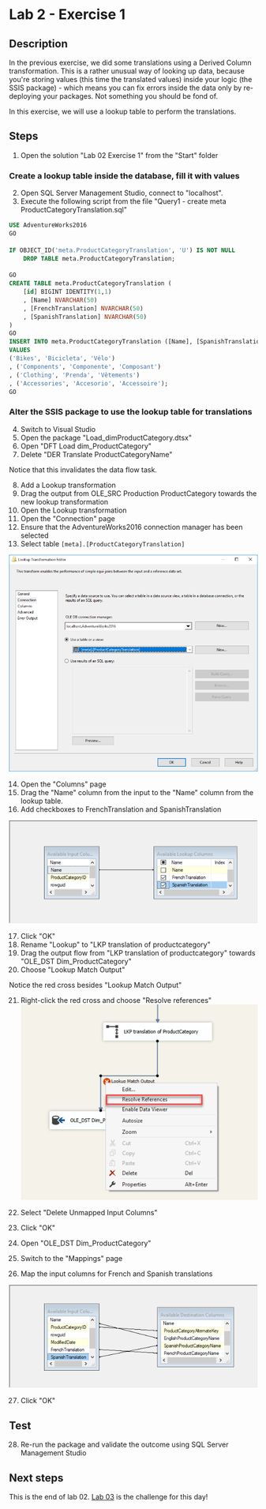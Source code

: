 # Lab 2 - Exercise 1

## Description

In the previous exercise, we did some translations using a Derived Column transformation. 
This is a rather unusual way of looking up data, because you're storing values (this time the translated values) inside your logic (the SSIS package) - which means you can fix errors inside the data only by re-deploying your packages. Not something you should be fond of.

In this exercise, we will use a lookup table to perform the translations.

## Steps

1. Open the solution "Lab 02 Exercise 1" from the "Start" folder

### Create a lookup table inside the database, fill it with values

2. Open SQL Server Management Studio, connect to "localhost".
3. Execute the following script from the file "Query1 - create meta ProductCategoryTranslation.sql"

```SQL
USE AdventureWorks2016
GO

IF OBJECT_ID('meta.ProductCategoryTranslation', 'U') IS NOT NULL
    DROP TABLE meta.ProductCategoryTranslation;

GO
CREATE TABLE meta.ProductCategoryTranslation (
    [id] BIGINT IDENTITY(1,1)
    , [Name] NVARCHAR(50)
    , [FrenchTranslation] NVARCHAR(50)
    , [SpanishTranslation] NVARCHAR(50)
)
GO
INSERT INTO meta.ProductCategoryTranslation ([Name], [SpanishTranslation], [FrenchTranslation])
VALUES
('Bikes', 'Bicicleta', 'Vélo')
, ('Components', 'Componente', 'Composant')
, ('Clothing', 'Prenda', 'Vêtements')
, ('Accessories', 'Accesorio', 'Accessoire');
GO
```

### Alter the SSIS package to use the lookup table for translations

4. Switch to Visual Studio
5. Open the package "Load_dimProductCategory.dtsx"
6. Open "DFT Load dim_ProductCategory"
7. Delete "DER Translate ProductCategoryName"

Notice that this invalidates the data flow task.

8. Add a Lookup transformation
9. Drag the output from OLE_SRC Production ProductCategory towards the new lookup transformation
10. Open the Lookup transformation
11. Open the "Connection" page
12. Ensure that the AdventureWorks2016 connection manager has been selected
13. Select table `[meta].[ProductCategoryTranslation]`

![Lookup connection](img/01_LookupConnection.png)

14. Open the "Columns" page
15. Drag the "Name"  column from the input to the "Name" column from the lookup table.
16. Add checkboxes to FrenchTranslation and SpanishTranslation

![Lookup columns](img/02_LookupColumns.png)

17. Click "OK"
18. Rename "Lookup" to "LKP translation of productcategory"
19. Drag the output flow from "LKP translation of productcategory" towards "OLE_DST Dim_ProductCategory"
20. Choose "Lookup Match Output"

Notice the red cross besides "Lookup Match Output"

21. Right-click the red cross and choose "Resolve references"
![Resolve references](img/03_ResolveReferences.png)

22. Select "Delete Unmapped Input Columns"
23. Click "OK"
24. Open "OLE_DST Dim_ProductCategory"
25. Switch to the "Mappings" page
26. Map the input columns for French and Spanish translations 

![Destination mappings](img/04_dstmappings.png)

27. Click "OK"

## Test

28. Re-run the package and validate the outcome using SQL Server Management Studio

## Next steps

This is the end of lab 02. [Lab 03](../lab03/Lab%203%20-%20challenge%20day%201.md) is the challenge for this day!
